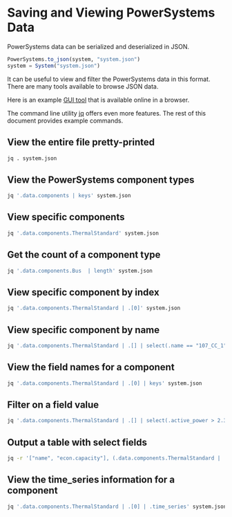 # Saving and Viewing PowerSystems Data

PowerSystems data can be serialized and deserialized in JSON.

```julia
PowerSystems.to_json(system, "system.json")
system = System("system.json")
```

It can be useful to view and filter the PowerSystems data in this format. There
are many tools available to browse JSON data.

Here is an example [GUI tool](http://jsonviewer.stack.hu) that is available
online in a browser.

The command line utility [jq](https://stedolan.github.io/jq/) offers even more
features. The rest of this document provides example commands.

## View the entire file pretty-printed

```zsh
jq . system.json
```

## View the PowerSystems component types

```zsh
jq '.data.components | keys' system.json
```

## View specific components

```zsh
jq '.data.components.ThermalStandard' system.json
```

## Get the count of a component type

```zsh
jq '.data.components.Bus  | length' system.json
```

## View specific component by index

```zsh
jq '.data.components.ThermalStandard | .[0]' system.json
```

## View specific component by name

```zsh
jq '.data.components.ThermalStandard | .[] | select(.name == "107_CC_1")' system.json
```

## View the field names for a component

```zsh
jq '.data.components.ThermalStandard | .[0] | keys' system.json
```

## Filter on a field value

```zsh
jq '.data.components.ThermalStandard | .[] | select(.active_power > 2.3)' system.json
```

## Output a table with select fields

```zsh
jq -r '["name", "econ.capacity"], (.data.components.ThermalStandard | .[] | [.name, .active_power]) | @tsv' system.json
```

## View the time_series information for a component

```zsh
jq '.data.components.ThermalStandard | .[0] | .time_series' system.json
```
